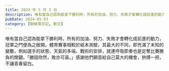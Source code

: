 ```yaml
---
title: 2024 年 5 月 3 日
description: 唯有當自己認為能拿下勝利時，所有的加油、努力、失敗才會轉化成前進的動力，冠軍之門便為之敞開。體育賽事相較於紙本測驗，其最大的不同，即充滿了未知的變數，例如選手的狀態、天氣的多端、戰術的安排，就連呼吸節……
pubDate: 2024-05-03
category: [聯絡簿日記, 散文]
---
```


唯有當自己認為能拿下勝利時，所有的加油、努力、失敗才會轉化成前進的動力，冠軍之門便為之敞開。體育賽事相較於紙本測驗，其最大的不同，即充滿了未知的變數，例如選手的狀態、天氣的多端、戰術的安排，就連呼吸節奏也是定奪比賽勝負的關鍵。「勝固欣然，敗亦可喜。」感謝他們願意給自己莫大的機會，拚搏一把，不讓青春留白。
